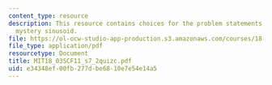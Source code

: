 ```yaml
---
content_type: resource
description: This resource contains choices for the problem statements related to
  mystery sinusoid.
file: https://ol-ocw-studio-app-production.s3.amazonaws.com/courses/18-03sc-differential-equations-fall-2011/e34348ef00fb277dbe6810e7e54e14a5_MIT18_03SCF11_s7_2quizc.pdf
file_type: application/pdf
resourcetype: Document
title: MIT18_03SCF11_s7_2quizc.pdf
uid: e34348ef-00fb-277d-be68-10e7e54e14a5
---
```

